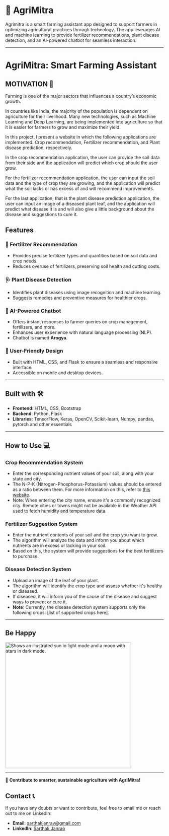 # 🌾 **AgriMitra**  

Agrimitra is a smart farming assistant app designed to support farmers in optimizing agricultural practices through technology. The app leverages AI and machine learning to provide fertilizer recommendations, plant disease detection, and an AI-powered chatbot for seamless interaction.  

---

# AgriMitra: Smart Farming Assistant

## MOTIVATION 💪

Farming is one of the major sectors that influences a country’s economic growth.

In countries like India, the majority of the population is dependent on agriculture for their livelihood. Many new technologies, such as Machine Learning and Deep Learning, are being implemented into agriculture so that it is easier for farmers to grow and maximize their yield.

In this project, I present a website in which the following applications are implemented: Crop recommendation, Fertilizer recommendation, and Plant disease prediction, respectively.

In the crop recommendation application, the user can provide the soil data from their side and the application will predict which crop should the user grow.

For the fertilizer recommendation application, the user can input the soil data and the type of crop they are growing, and the application will predict what the soil lacks or has excess of and will recommend improvements.

For the last application, that is the plant disease prediction application, the user can input an image of a diseased plant leaf, and the application will predict what disease it is and will also give a little background about the disease and suggestions to cure it.

## **Features**  

### 🌱 Fertilizer Recommendation  
- Provides precise fertilizer types and quantities based on soil data and crop needs.  
- Reduces overuse of fertilizers, preserving soil health and cutting costs.  

### 🩺 Plant Disease Detection  
- Identifies plant diseases using image recognition and machine learning.  
- Suggests remedies and preventive measures for healthier crops.  

### 🤖 AI-Powered Chatbot  
- Offers instant responses to farmer queries on crop management, fertilizers, and more.  
- Enhances user experience with natural language processing (NLP).  
- Chatbot is named **Arogya**.  

### 🎨 User-Friendly Design  
- Built with HTML, CSS, and Flask to ensure a seamless and responsive interface.  
- Accessible on mobile and desktop devices.  

---

## Built with 🛠️

- **Frontend**: HTML, CSS, Bootstrap
- **Backend**: Python, Flask
- **Libraries**: TensorFlow, Keras, OpenCV, Scikit-learn, Numpy, pandas, pytorch and other essentials

---

## How to Use 💻

### Crop Recommendation System
- Enter the corresponding nutrient values of your soil, along with your state and city.
- The N-P-K (Nitrogen-Phosphorus-Potassium) values should be entered as a ratio between them. For more information on this, refer to [this website](insert-your-link-here).
- Note: When entering the city name, ensure it's a commonly recognized city. Remote cities or towns might not be available in the Weather API used to fetch humidity and temperature data.

### Fertilizer Suggestion System
- Enter the nutrient contents of your soil and the crop you want to grow.
- The algorithm will analyze the data and inform you about which nutrients are in excess or lacking in your soil.
- Based on this, the system will provide suggestions for the best fertilizers to purchase.

### Disease Detection System
- Upload an image of the leaf of your plant.
- The algorithm will identify the crop type and assess whether it's healthy or diseased.
- If diseased, it will inform you of the cause of the disease and suggest ways to prevent or cure it.
- **Note**: Currently, the disease detection system supports only the following crops: [list of supported crops here].
 

---

## **Be Happy**  
<picture>  
  <source media="(prefers-color-scheme: dark)" srcset="https://user-images.githubusercontent.com/25423296/163456776-7f95b81a-f1ed-45f7-b7ab-8fa810d529fa.png">  
  <source media="(prefers-color-scheme: light)" srcset="https://user-images.githubusercontent.com/25423296/163456779-a8556205-d0a5-45e2-ac17-42d089e3c3f8.png">  
  <img alt="Shows an illustrated sun in light mode and a moon with stars in dark mode." src="https://user-images.githubusercontent.com/25423296/163456779-a8556205-d0a5-45e2-ac17-42d089e3c3f8.png" width="400" height="400">  
</picture>  

---  

🌟 **Contribute to smarter, sustainable agriculture with AgriMitra!**  

## Contact 📞

If you have any doubts or want to contribute, feel free to email me or reach out to me on LinkedIn:

- **Email**: [sarthakjanrav@gmail.com](mailto:sarthakjanrav@gmail.com)
- **LinkedIn**: [Sarthak Janrao](https://www.linkedin.com/in/sarthakjanrao/)

